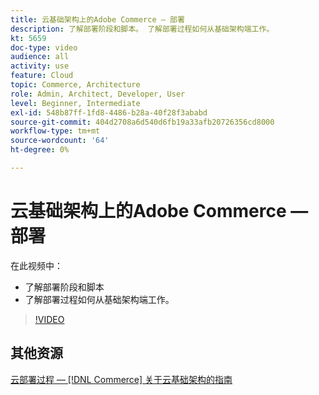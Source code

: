 ```yaml
---
title: 云基础架构上的Adobe Commerce — 部署
description: 了解部署阶段和脚本。 了解部署过程如何从基础架构端工作​。
kt: 5659
doc-type: video
audience: all
activity: use
feature: Cloud
topic: Commerce, Architecture
role: Admin, Architect, Developer, User
level: Beginner, Intermediate
exl-id: 548b87ff-1fd8-4486-b28a-40f28f3ababd
source-git-commit: 404d2708a6d540d6fb19a33afb20726356cd8000
workflow-type: tm+mt
source-wordcount: '64'
ht-degree: 0%

---
```


# 云基础架构上的Adobe Commerce — 部署

在此视频中：

- 了解部署阶段和脚本
- 了解部署过程如何从基础架构端工作&#x200B;。

>[!VIDEO](https://video.tv.adobe.com/v/35695?quality=12&learn=on)

## 其他资源

[云部署过程 —  [!DNL Commerce] 关于云基础架构的指南](https://experienceleague.adobe.com/docs/commerce-cloud-service/user-guide/develop/deploy/process.html)
